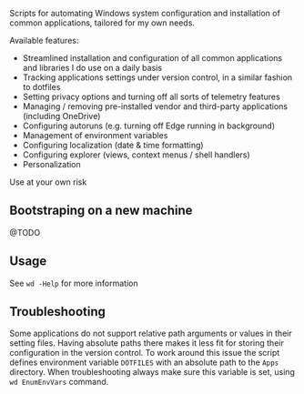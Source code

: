 Scripts for automating Windows system configuration and installation of common applications,
tailored for my own needs.

Available features:
- Streamlined installation and configuration of all common applications and libraries I do use on a daily basis
- Tracking applications settings under version control, in a similar fashion to dotfiles
- Setting privacy options and turning off all sorts of telemetry features
- Managing / removing pre-installed vendor and third-party applications (including OneDrive)
- Configuring autoruns (e.g. turning off Edge running in background)
- Management of environment variables
- Configuring localization (date & time formatting)
- Configuring explorer (views, context menus / shell handlers)
- Personalization

Use at your own risk

## Bootstraping on a new machine

@TODO
<!--
```powershell
Set-ExecutionPolicy Bypass -Scope Process -Force; [System.Net.ServicePointManager]::SecurityProtocol = [System.Net.ServicePointManager]::SecurityProtocol -bor [System.Net.SecurityProtocolType]::Tls12; iex ((New-Object System.Net.WebClient).DownloadString("https://github.com/isojk/wd/blob/trunk/bootstrap.ps1?raw=true"))
```
-->

## Usage

See `wd -Help` for more information

## Troubleshooting

Some applications do not support relative path arguments or values in their setting files. Having absolute paths there
makes it less fit for storing their configuration in the version control. To work around this issue the script defines
environment variable `DOTFILES` with an absolute path to the `Apps` directory. When troubleshooting always make sure
this variable is set, using `wd EnumEnvVars` command.
